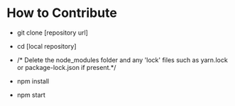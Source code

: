 # How to Contribute
- git clone [repository url]

- cd [local repository]

- /* Delete the node_modules folder and any 'lock' files such as yarn.lock or package-lock.json if present.*/

- npm install

- npm start
